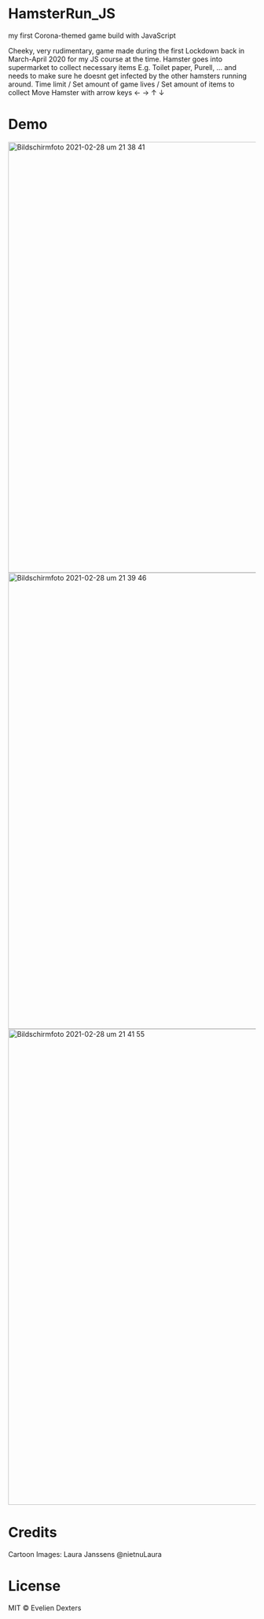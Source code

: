 # HamsterRun_JS

my first Corona-themed game build with JavaScript

Cheeky, very rudimentary, game made during the first Lockdown back in March-April 2020 for my JS course at the time. 
Hamster goes into supermarket to collect necessary items E.g. Toilet paper, Purell, ... and needs to make sure he doesnt get infected by the other hamsters running around. 
Time limit / Set amount of game lives / Set amount of items to collect
Move Hamster with arrow keys ← → ↑ ↓

# Demo

<img width="876" alt="Bildschirmfoto 2021-02-28 um 21 38 41" src="https://user-images.githubusercontent.com/49592794/109433775-6f493200-7a12-11eb-9e4d-14b62b2fbbec.png">

<img width="928" alt="Bildschirmfoto 2021-02-28 um 21 39 46" src="https://user-images.githubusercontent.com/49592794/109433908-031afe00-7a13-11eb-908d-323b428113ee.png">

<img width="968" alt="Bildschirmfoto 2021-02-28 um 21 41 55" src="https://user-images.githubusercontent.com/49592794/109433975-52612e80-7a13-11eb-8ea9-9ba1aa1d3ea5.png">

# Credits

Cartoon Images: Laura Janssens @nietnuLaura

# License

MIT © Evelien Dexters
